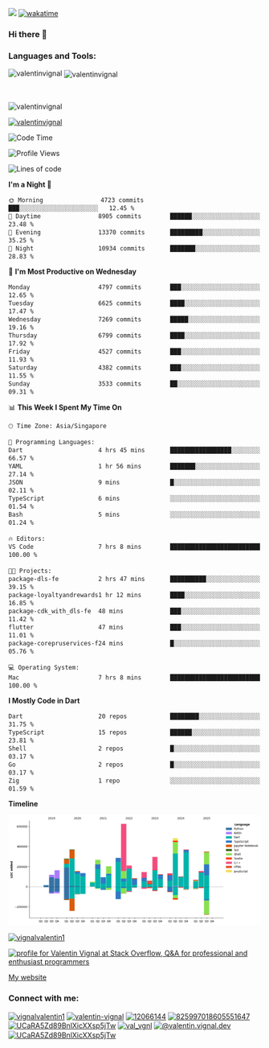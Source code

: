 
![](https://komarev.com/ghpvc/?username=valentinvignal&label=Profile%20views&color=0e75b6&style=flat)
[![wakatime](https://wakatime.com/badge/user/a700230c-ba51-4378-8fbc-fbcb542401ed.svg)](https://wakatime.com/@a700230c-ba51-4378-8fbc-fbcb542401ed)

### Hi there 👋

<h3 align="left">Languages and Tools:</h3>


<p><img align="left" src="https://github-readme-stats.vercel.app/api?username=ValentinVignal&count_private=true&show_icons=true&theme=dark" alt="valentinvignal" /></p>

<p>&nbsp;<img align="center" src="https://github-readme-stats.vercel.app/api/top-langs/?username=ValentinVignal&hide=jupyter%20notebook&layout=compact&theme=dark" alt="valentinvignal" /></p>

<br/>

<p><img align="center" src="https://github-readme-streak-stats.herokuapp.com/?user=valentinvignal&theme=dark" alt="valentinvignal" /></p>


<p align="left"> <a href="https://github.com/ryo-ma/github-profile-trophy"><img src="https://github-profile-trophy.vercel.app/?username=valentinvignal&theme=darkhub" alt="valentinvignal" /></a> </p>

<!--START_SECTION:waka-->
![Code Time](http://img.shields.io/badge/Code%20Time-3%2C641%20hrs%2050%20mins-blue)

![Profile Views](http://img.shields.io/badge/Profile%20Views-0-blue)

![Lines of code](https://img.shields.io/badge/From%20Hello%20World%20I%27ve%20Written-5.3%20million%20lines%20of%20code-blue)

**I'm a Night 🦉** 

```text
🌞 Morning                4723 commits        ███░░░░░░░░░░░░░░░░░░░░░░   12.45 % 
🌆 Daytime                8905 commits        ██████░░░░░░░░░░░░░░░░░░░   23.48 % 
🌃 Evening                13370 commits       █████████░░░░░░░░░░░░░░░░   35.25 % 
🌙 Night                  10934 commits       ███████░░░░░░░░░░░░░░░░░░   28.83 % 
```
📅 **I'm Most Productive on Wednesday** 

```text
Monday                   4797 commits        ███░░░░░░░░░░░░░░░░░░░░░░   12.65 % 
Tuesday                  6625 commits        ████░░░░░░░░░░░░░░░░░░░░░   17.47 % 
Wednesday                7269 commits        █████░░░░░░░░░░░░░░░░░░░░   19.16 % 
Thursday                 6799 commits        ████░░░░░░░░░░░░░░░░░░░░░   17.92 % 
Friday                   4527 commits        ███░░░░░░░░░░░░░░░░░░░░░░   11.93 % 
Saturday                 4382 commits        ███░░░░░░░░░░░░░░░░░░░░░░   11.55 % 
Sunday                   3533 commits        ██░░░░░░░░░░░░░░░░░░░░░░░   09.31 % 
```


📊 **This Week I Spent My Time On** 

```text
🕑︎ Time Zone: Asia/Singapore

💬 Programming Languages: 
Dart                     4 hrs 45 mins       █████████████████░░░░░░░░   66.57 % 
YAML                     1 hr 56 mins        ███████░░░░░░░░░░░░░░░░░░   27.14 % 
JSON                     9 mins              █░░░░░░░░░░░░░░░░░░░░░░░░   02.11 % 
TypeScript               6 mins              ░░░░░░░░░░░░░░░░░░░░░░░░░   01.54 % 
Bash                     5 mins              ░░░░░░░░░░░░░░░░░░░░░░░░░   01.24 % 

🔥 Editors: 
VS Code                  7 hrs 8 mins        █████████████████████████   100.00 % 

🐱‍💻 Projects: 
package-dls-fe           2 hrs 47 mins       ██████████░░░░░░░░░░░░░░░   39.15 % 
package-loyaltyandrewards1 hr 12 mins        ████░░░░░░░░░░░░░░░░░░░░░   16.85 % 
package-cdk_with_dls-fe  48 mins             ███░░░░░░░░░░░░░░░░░░░░░░   11.42 % 
flutter                  47 mins             ███░░░░░░░░░░░░░░░░░░░░░░   11.01 % 
package-corepruservices-f24 mins             █░░░░░░░░░░░░░░░░░░░░░░░░   05.76 % 

💻 Operating System: 
Mac                      7 hrs 8 mins        █████████████████████████   100.00 % 
```

**I Mostly Code in Dart** 

```text
Dart                     20 repos            ████████░░░░░░░░░░░░░░░░░   31.75 % 
TypeScript               15 repos            ██████░░░░░░░░░░░░░░░░░░░   23.81 % 
Shell                    2 repos             █░░░░░░░░░░░░░░░░░░░░░░░░   03.17 % 
Go                       2 repos             █░░░░░░░░░░░░░░░░░░░░░░░░   03.17 % 
Zig                      1 repo              ░░░░░░░░░░░░░░░░░░░░░░░░░   01.59 % 
```



**Timeline**

![Lines of Code chart](https://raw.githubusercontent.com/ValentinVignal/ValentinVignal/main/assets/bar_graph.png)


<!--END_SECTION:waka-->

<p align="left"> <a href="https://twitter.com/vignalvalentin1" target="blank"><img src="https://img.shields.io/twitter/follow/vignalvalentin1?logo=twitter" alt="vignalvalentin1" /></a> </p>

<a href="https://stackoverflow.com/users/12066144/valentin-vignal"><img src="https://stackexchange.com/users/flair/16694563.png?theme=dark" width="208" height="58" alt="profile for Valentin Vignal at Stack Overflow, Q&amp;A for professional and enthusiast programmers" title="profile for Valentin Vignal at Stack Overflow, Q&amp;A for professional and enthusiast programmers"></a>

[My website](https://valentinvignal.github.io/portfolio/)

<h3 align="left">Connect with me:</h3>
<p align="left">
<a href="https://twitter.com/vignalvalentin1" target="blank"><img align="center" src="https://raw.githubusercontent.com/rahuldkjain/github-profile-readme-generator/master/src/images/icons/Social/twitter.svg" alt="vignalvalentin1" height="30" width="40" /></a>
<a href="https://linkedin.com/in/valentin-vignal" target="blank"><img align="center" src="https://raw.githubusercontent.com/rahuldkjain/github-profile-readme-generator/master/src/images/icons/Social/linked-in-alt.svg" alt="valentin-vignal" height="30" width="40" /></a>
<a href="https://stackoverflow.com/users/12066144" target="blank"><img align="center" src="https://raw.githubusercontent.com/rahuldkjain/github-profile-readme-generator/master/src/images/icons/Social/stack-overflow.svg" alt="12066144" height="30" width="40" /></a>
<a href="https://discordapp.com/users/825997018605551647" target="blank"><img align="center" src="https://raw.githubusercontent.com/rahuldkjain/github-profile-readme-generator/master/src/images/icons/Social/discord.svg" alt="825997018605551647" height="30" width="40" /></a>
<a href="https://www.reddit.com/user/ValentinVignal" target="blank"><img align="center" src="https://raw.githubusercontent.com/rahuldkjain/github-profile-readme-generator/master/src/images/icons/Social/reddit.svg" alt="UCaRA5Zd89BnlXicXXsp5jTw" height="30" width="40" /></a>
<a href="https://instagram.com/valentin_vignal" target="blank"><img align="center" src="https://raw.githubusercontent.com/rahuldkjain/github-profile-readme-generator/master/src/images/icons/Social/instagram.svg" alt="val_vgnl" height="30" width="40" /></a>
<a href="https://medium.com/@valentin.vignal.dev" target="blank"><img align="center" src="https://raw.githubusercontent.com/rahuldkjain/github-profile-readme-generator/master/src/images/icons/Social/medium.svg" alt="@valentin.vignal.dev" height="30" width="40" /></a>
<a href="https://www.youtube.com/channel/UCaRA5Zd89BnlXicXXsp5jTw" target="blank"><img align="center" src="https://raw.githubusercontent.com/rahuldkjain/github-profile-readme-generator/master/src/images/icons/Social/youtube.svg" alt="UCaRA5Zd89BnlXicXXsp5jTw" height="30" width="40" /></a>
</p>


